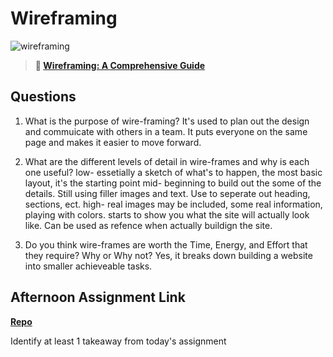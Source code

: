 # Wireframing

![wireframing](https://bcw.blob.core.windows.net/public/img/courses/2293087935019893)

> **📖 [Wireframing: A Comprehensive Guide](https://codeworksacademy.com/fs-student-guide/resources/wk1/06-Wireframing)**

## Questions

1. What is the purpose of wire-framing? 
It's used to plan out the design and commuicate with others in a team. It puts everyone on the same page and makes it easier to move forward. 

2. What are the different levels of detail in wire-frames and why is each one useful?
low- essetially a sketch of what's to happen, the most basic layout, it's the starting point
mid- beginning to build out the some of the details. Still using filler images and text. Use to seperate out heading, sections, ect. 
high- real images may be included, some real information, playing with colors. starts to show you what the site will actually look like. Can be used as refence when actually buildign the site. 

3. Do you think wire-frames are worth the Time, Energy, and Effort that they require? Why or Why not?
Yes, it breaks down building a website into smaller achieveable tasks.

## Afternoon Assignment Link

**[Repo](https://m-walker32.github.io/john-deere/)**

Identify at least 1 takeaway from today's assignment
